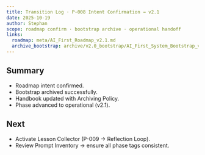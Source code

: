 ```yaml
---
title: Transition Log · P-008 Intent Confirmation → v2.1
date: 2025-10-19
author: Stephan
scope: roadmap confirm · bootstrap archive · operational handoff
links:
  roadmap: meta/AI_First_Roadmap_v2.1.md
  archive_bootstrap: archive/v2.0_bootstrap/AI_First_System_Bootstrap_v2.0.md
---
```


## Summary
- Roadmap intent confirmed.  
- Bootstrap archived successfully.  
- Handbook updated with Archiving Policy.  
- Phase advanced to operational (v2.1).

## Next
- Activate Lesson Collector (P-009 → Reflection Loop).  
- Review Prompt Inventory → ensure all phase tags consistent.
